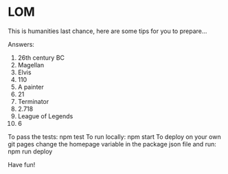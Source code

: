# LOM
This is humanities last chance, here are some tips for you to prepare...

Answers:
1. 26th century BC
2. Magellan
3. Elvis
4. 110
5. A painter
6. 21
7. Terminator
8. 2.718
9. League of Legends
10. 6

To pass the tests: npm test
To run locally: npm start
To deploy on your own git pages change the homepage variable in the package json file and run: npm run deploy

Have fun!
